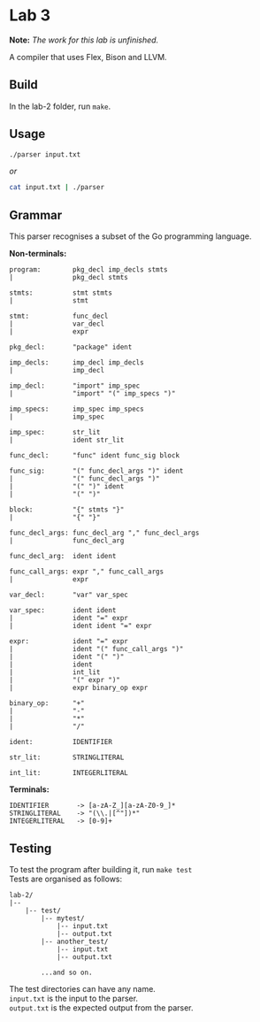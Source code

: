 # Lab 3
**Note:** *The work for this lab is unfinished.*  
  
A compiler that uses Flex, Bison and LLVM.  

## Build
In the lab-2 folder, run `make`.  
## Usage
``` bash
./parser input.txt
```
_or_

``` bash
cat input.txt | ./parser
```

## Grammar
This parser recognises a subset of the Go programming language.  

**Non-terminals:**  
```
program:        pkg_decl imp_decls stmts
|               pkg_decl stmts

stmts:          stmt stmts
|               stmt

stmt:           func_decl
|               var_decl
|               expr

pkg_decl:       "package" ident

imp_decls:      imp_decl imp_decls
|               imp_decl

imp_decl:       "import" imp_spec
|               "import" "(" imp_specs ")"

imp_specs:      imp_spec imp_specs
|               imp_spec

imp_spec:       str_lit
|               ident str_lit

func_decl:      "func" ident func_sig block

func_sig:       "(" func_decl_args ")" ident
|               "(" func_decl_args ")"
|               "(" ")" ident
|               "(" ")"

block:          "{" stmts "}"
|               "{" "}"

func_decl_args: func_decl_arg "," func_decl_args
|               func_decl_arg

func_decl_arg:  ident ident

func_call_args: expr "," func_call_args
|               expr

var_decl:       "var" var_spec

var_spec:       ident ident
|               ident "=" expr
|               ident ident "=" expr

expr:           ident "=" expr
|               ident "(" func_call_args ")"
|               ident "(" ")"
|               ident
|               int_lit
|               "(" expr ")"
|               expr binary_op expr

binary_op:      "+"
|               "-"
|               "*"
|               "/"

ident:          IDENTIFIER

str_lit:        STRINGLITERAL

int_lit:        INTEGERLITERAL

```

**Terminals:**  
```
IDENTIFIER       -> [a-zA-Z_][a-zA-Z0-9_]*
STRINGLITERAL    -> "(\\.|[^"])*"
INTEGERLITERAL   -> [0-9]+
```

## Testing
To test the program after building it, run `make test`  
Tests are organised as follows:  
```
lab-2/
|--
    |-- test/
        |-- mytest/
            |-- input.txt
            |-- output.txt
        |-- another_test/
            |-- input.txt
            |-- output.txt

        ...and so on.
```

The test directories can have any name.  
`input.txt` is the input to the parser.  
`output.txt` is the expected output from the parser.  
